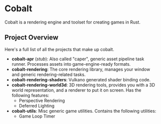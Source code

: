 # Cobalt
Cobalt is a rendering engine and toolset for creating games in Rust.

## Project Overview
Here's a full list of all the projects that make up cobalt.

- **cobalt-apr** (*stub*): Also called "caper", generic asset pipeline task
    runner. Processes assets into game-engine-ready formats.
- **cobalt-rendering**: The core rendering library, manages your window and
    generic rendering-related tasks.
- **cobalt-rendering-shaders**: Vulkano generated shader binding code.
- **cobalt-rendering-world3d**: 3D rendering tools, provides you with a 3D world
    representation, and a renderer to put it on screen. Has the following
    features:
    - Perspective Rendering
    - Deferred Lighting
- **cobalt-utils**: Misc generic game utilities. Contains the following utilities:
    - Game Loop Timer
